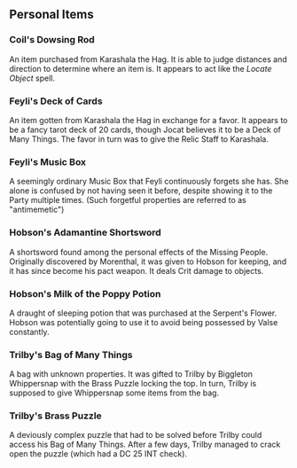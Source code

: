 ## Personal Items

### Coil's Dowsing Rod 

An item purchased from Karashala the Hag. It is able to judge distances and direction to determine where an item is. It appears to act like the *Locate Object* spell.

### Feyli's Deck of Cards 

An item gotten from Karashala the Hag in exchange for a favor. It appears to be a fancy tarot deck of 20 cards, though Jocat believes it to be a Deck of Many Things. The favor in turn was to give the Relic Staff to Karashala.

### Feyli's Music Box 

A seemingly ordinary Music Box that Feyli continuously forgets she has. She alone is confused by not having seen it before, despite showing it to the Party multiple times. (Such forgetful properties are referred to as "antimemetic")

### Hobson's Adamantine Shortsword 

A shortsword found among the personal effects of the Missing People. Originally discovered by Morenthal, it was given to Hobson for keeping, and it has since become his pact weapon. It deals Crit damage to objects.

### Hobson's Milk of the Poppy Potion 

A draught of sleeping potion that was purchased at the Serpent's Flower. Hobson was potentially going to use it to avoid being possessed by Valse constantly.

### Trilby's Bag of Many Things 

A bag with unknown properties. It was gifted to Trilby by Biggleton Whippersnap with the Brass Puzzle locking the top. In turn, Trilby is supposed to give Whippersnap some items from the bag.

### Trilby's Brass Puzzle 

A deviously complex puzzle that had to be solved before Trilby could access his Bag of Many Things. After a few days, Trilby managed to crack open the puzzle (which had a DC 25 INT check).
